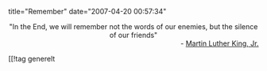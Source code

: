 title="Remember"
date="2007-04-20 00:57:34"
<div align="center">"In the End, we will remember not the words of our enemies, but the silence of our friends"</div>

<div align="right">- <a href="http://en.wikipedia.org/wiki/Martin_Luther_King_Jr.">Martin Luther King, Jr.</a></div>

[[!tag  generelt
